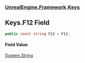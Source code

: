 ### [UnrealEngine.Framework](UnrealEngine_Framework.md 'UnrealEngine.Framework').[Keys](Keys.md 'UnrealEngine.Framework.Keys')
## Keys.F12 Field
```csharp
public const string F12 = F12;
```
#### Field Value
[System.String](https://docs.microsoft.com/en-us/dotnet/api/System.String 'System.String')
